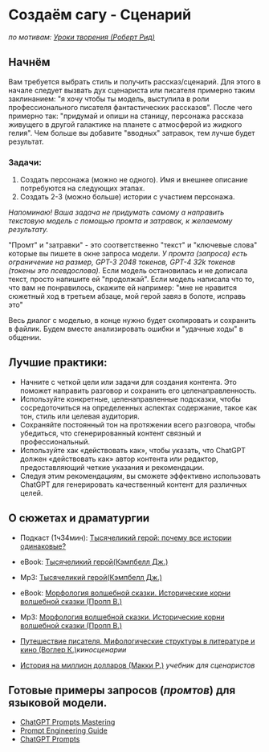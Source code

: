 # Создаём сагу - Сценарий
*по мотивам: [Уроки творения (Роберт Рид)](https://www.youtube.com/watch?v=vmRYvgANg1o)*



## Начнём
Вам требуется выбрать стиль и получить рассказ/сценарий.
Для этого в начале следует вызвать дух сценариста или писателя примерно таким заклинанием: "я хочу чтобы ты модель, выступила в роли профессионального писателя фантастических рассказов". После чего примерно так: "придумай и опиши на станицу, персонажа рассказа живущего в другой галактике на планете с атмосферой из жидкого гелия". Чем больше вы добавите "вводных" затравок, тем лучше будет результат.

### Задачи:
1. Создать персонажа (можно не одного). Имя и внешнее описание потребуются на следующих этапах.
2. Создать 2-3 (можно больше) истории с участием персонажа.

*Напоминаю! Ваша задача не придумать самому а направить текстовую модель с помощью промта и затравок, к желаемому результату.*

"Промт" и "затравки" - это соответственно "текст" и "ключевые слова" которые вы пишете в окне запроса модели. *У промта (запроса) есть ограничение на размер, GPT-3 2048 токенов, GPT-4 32k токенов (токены это псевдослова).* 
Если модель остановилась и не дописала текст, просто напишите ей "продолжай".
Если модель написала что то, что вам не понравилось, скажите ей например: "мне не нравится сюжетный ход в третьем абзаце, мой герой завяз в болоте, исправь это"

Весь диалог с моделью, в конце нужно будет скопировать и сохранить в файлик. Будем вместе анализировать ошибки и "удачные ходы" в общении.


## Лучшие практики:
- Начните с четкой цели или задачи для создания контента. Это поможет направить разговор и сохранить его целенаправленность.
- Используйте конкретные, целенаправленные подсказки, чтобы сосредоточиться на определенных аспектах содержание, такое как тон, стиль или целевая аудитория.
- Сохраняйте постоянный тон на протяжении всего разговора, чтобы убедиться, что сгенерированный контент связный и профессиональный.
- Используйте хак «действовать как», чтобы указать, что ChatGPT должен «действовать как» автор контента или редактор, предоставляющий четкие указания и рекомендации.
- Следуя этим рекомендациям, вы сможете эффективно использовать ChatGPT для генерировать качественный контент для различных целей.

## О сюжетах и драматургии

- Подкаст (1ч34мин): [Тысячеликий герой: почему все истории одинаковые?](https://www.youtube.com/watch?v=1859P8aGKBs)

- eBook: [Тысячеликий герой(Кэмпбелл Дж.)](https://rutracker.org/forum/viewtopic.php?t=5756923)
- Mp3: [Тысячеликий герой(Кэмпбелл Дж.)](https://rutracker.org/forum/viewtopic.php?t=5490354)

- eBook: [Морфология волшебной сказки. Исторические корни волшебной сказки (Пропп В.)](https://rutracker.org/forum/viewtopic.php?t=6322826)
- Mp3: [Морфология волшебной сказки. Исторические корни волшебной сказки (Пропп В.)](https://rutracker.org/forum/viewtopic.php?t=6074786)

- [Путешествие писателя. Мифологические структуры в литературе и кино (Воглер К.)](https://rutracker.org/forum/viewtopic.php?t=5756860)*киносценарии*

- [История на миллион долларов (Макки Р.)](https://rutracker.org/forum/viewtopic.php?t=5425996) *учебник для сценаристов*


## Готовые примеры запросов (*промтов*) для языковой модели.

- [ChatGPT Prompts Mastering](https://github.com/pabraksas/nero/blob/main/knowledge/ChatGPT.Prompts.Mastering.pdf)
- [Prompt Engineering Guide](https://github.com/dair-ai/Prompt-Engineering-Guide)
- [ChatGPT Prompts](https://github.com/f/awesome-chatgpt-prompts)


